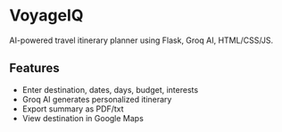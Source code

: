 # VoyageIQ

AI-powered travel itinerary planner using Flask, Groq AI, HTML/CSS/JS.

## Features
- Enter destination, dates, days, budget, interests
- Groq AI generates personalized itinerary
- Export summary as PDF/txt
- View destination in Google Maps
